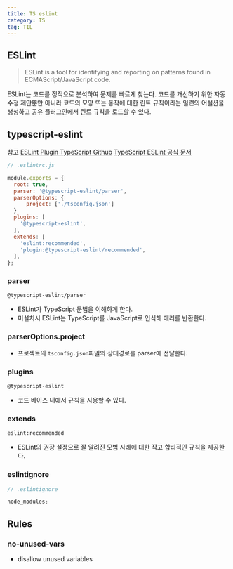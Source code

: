 ```yaml
---
title: TS eslint
category: TS
tag: TIL
---
```


## ESLint

> ESLint is a tool for identifying and reporting on patterns found in ECMAScript/JavaScript code.

ESLint는 코드를 정적으로 분석하여 문제를 빠르게 찾는다. 코드를 개선하기 위한 자동 수정 제안뿐만 아니라 코드의 모양 또는 동작에 대한
린트 규칙이라는 일련의 어설션을 생성하고 공유 플러그인에서 린트 규칙을 로드할 수 있다.

## typescript-eslint

참고
[ESLint Plugin TypeScript Github](https://github.com/typescript-eslint/typescript-eslint)
[TypeScript ESLint 공식 문서](https://typescript-eslint.io/)

```js
// .eslintrc.js

module.exports = {
  root: true,
  parser: '@typescript-eslint/parser',
  parserOptions: {
      project: ['./tsconfig.json']
  }
  plugins: [
    '@typescript-eslint',
  ],
  extends: [
    'eslint:recommended',
    'plugin:@typescript-eslint/recommended',
  ],
};
```

### parser

`@typescript-eslint/parser`

- ESLint가 TypeScript 문법을 이해하게 한다.
- 미설치시 ESLint는 TypeScript를 JavaScript로 인식해 에러를 반환한다.

### parserOptions.project

- 프로젝트의 `tsconfig.json`파일의 상대경로를 parser에 전달한다.

### plugins

`@typescript-eslint`

- 코드 베이스 내에서 규칙을 사용할 수 있다.

### extends

`eslint:recommended`

- ESLint의 권장 설정으로 잘 알려진 모범 사례에 대한 작고 합리적인 규칙을 제공한다.

### eslintignore

```js
// .eslintignore

node_modules;
```

## Rules

### no-unused-vars

- disallow unused variables
